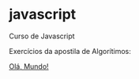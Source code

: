 # javascript
 Curso de Javascript

 Exercícios da apostila de Algorítimos:

 <a href="https://rafaelhissa333.github.io/javascript/exercicios-da-apostila/ex001.html">Olá, Mundo!</a>
 
